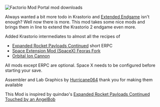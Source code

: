 ![Factorio Mod Portal mod downloads](https://img.shields.io/factorio-mod-portal/dt/ERPC-K2-integration)

Always wanted a bit more todo in Krastorio and [Extended Endgame](https://mods.factorio.com/mod/krastorio2_extended_endgame) isn't enough? Well now there is more.
This mod takes some nice mods and brings them in line to extend the Krastorio 2 endgame even more.

Added Krastorio intermediates to almost all the recipes of

* [Expanded Rocket Payloads Continued](https://mods.factorio.com/mod/expanded-rocket-payloads-continued) short ERPC
* [Space Extension Mod (SpaceX) Feoras Fork](https://mods.factorio.com/mod/SpaceModFeorasFork)
* [Orbital Ion Cannon](https://mods.factorio.com/mod/Kux-OrbitalIonCannon)

All mods except ERPC are optional.
Space X needs to be configured before starting your save.

Assembler and Lab Graphics by [Hurricane064](https://mods.factorio.com/user/Hurricane046) thank you for making them available

This Mod is inspired by quindao's [Expanded Rocket Payloads Continued Touched by an AngelBob](https://mods.factorio.com/mod/ERPCTbaAB)
